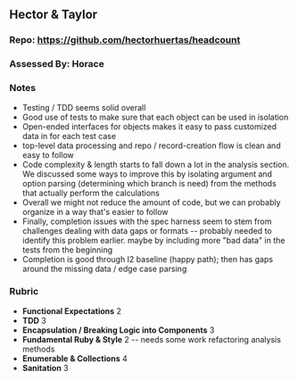 ## Hector & Taylor

### Repo: https://github.com/hectorhuertas/headcount

### Assessed By: Horace

### Notes

* Testing / TDD seems solid overall
* Good use of tests to make sure that each object can be used in
isolation
* Open-ended interfaces for objects makes it easy to pass customized
data in for each test case
* top-level data processing and repo / record-creation flow is clean
and easy to follow
* Code complexity & length starts to fall down a lot in the analysis
section. We discussed some ways to improve this by isolating argument
and option parsing (determining which branch is need) from the methods
that actually perform the calculations
* Overall we might not reduce the amount of code, but we can probably
organize in a way that's easier to follow
* Finally, completion issues with the spec harness seem to stem from
challenges dealing with data gaps or formats -- probably needed to
identify this problem earlier. maybe by including more "bad data"
in the tests from the beginning
* Completion is good through I2 baseline (happy path); then has gaps
around the missing data / edge case parsing

### Rubric

* **Functional Expectations** 2
* **TDD** 3
* **Encapsulation / Breaking Logic into Components** 3
* **Fundamental Ruby & Style** 2 -- needs some work refactoring analysis methods
* **Enumerable & Collections** 4
* **Sanitation** 3
